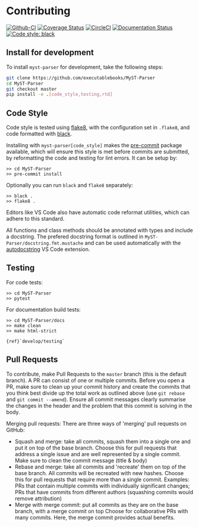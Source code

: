 # Contributing

[![Github-CI][github-ci]][github-link]
[![Coverage Status][codecov-badge]][codecov-link]
[![CircleCI][circleci-badge]][circleci-link]
[![Documentation Status][rtd-badge]][rtd-link]
[![Code style: black][black-badge]][black-link]

## Install for development

To install `myst-parser` for development, take the following steps:

```bash
git clone https://github.com/executablebooks/MyST-Parser
cd MyST-Parser
git checkout master
pip install -e .[code_style,testing,rtd]
```

## Code Style

Code style is tested using [flake8](http://flake8.pycqa.org),
with the configuration set in `.flake8`,
and code formatted with [black](https://github.com/ambv/black).

Installing with `myst-parser[code_style]` makes the [pre-commit](https://pre-commit.com/)
package available, which will ensure this style is met before commits are submitted, by reformatting the code
and testing for lint errors.
It can be setup by:

```shell
>> cd MyST-Parser
>> pre-commit install
```

Optionally you can run `black` and `flake8` separately:

```shell
>> black .
>> flake8 .
```

Editors like VS Code also have automatic code reformat utilities, which can adhere to this standard.

All functions and class methods should be annotated with types and include a docstring. The prefered docstring format is outlined in `MyST-Parser/docstring.fmt.mustache` and can be used automatically with the
[autodocstring](https://marketplace.visualstudio.com/items?itemName=njpwerner.autodocstring) VS Code extension.

## Testing

For code tests:

```shell
>> cd MyST-Parser
>> pytest
```

For documentation build tests:

```shell
>> cd MyST-Parser/docs
>> make clean
>> make html-strict
```

```{seealso}
{ref}`develop/testing`
```

## Pull Requests

To contribute, make Pull Requests to the `master` branch (this is the default branch). A PR can consist of one or multiple commits. Before you open a PR, make sure to clean up your commit history and create the commits that you think best divide up the total work as outlined above (use `git rebase` and `git commit --amend`). Ensure all commit messages clearly summarise the changes in the header and the problem that this commit is solving in the body.

Merging pull requests: There are three ways of 'merging' pull requests on GitHub:

- Squash and merge: take all commits, squash them into a single one and put it on top of the base branch.
    Choose this for pull requests that address a single issue and are well represented by a single commit.
    Make sure to clean the commit message (title & body)
- Rebase and merge: take all commits and 'recreate' them on top of the base branch. All commits will be recreated with new hashes.
    Choose this for pull requests that require more than a single commit.
    Examples: PRs that contain multiple commits with individually significant changes; PRs that have commits from different authors (squashing commits would remove attribution)
- Merge with merge commit: put all commits as they are on the base branch, with a merge commit on top
    Choose for collaborative PRs with many commits. Here, the merge commit provides actual benefits.

[github-ci]: https://github.com/executablebooks/MyST-Parser/workflows/continuous-integration/badge.svg?branch=master
[github-link]: https://github.com/executablebooks/MyST-Parser
[codecov-badge]: https://codecov.io/gh/executablebooks/MyST-Parser/branch/master/graph/badge.svg
[codecov-link]: https://codecov.io/gh/executablebooks/MyST-Parser
[circleci-badge]: https://circleci.com/gh/executablebooks/MyST-Parser.svg?style=shield
[circleci-link]: https://circleci.com/gh/executablebooks/MyST-Parser
[rtd-badge]: https://readthedocs.org/projects/myst-parser/badge/?version=latest
[rtd-link]: https://myst-parser.readthedocs.io/en/latest/?badge=latest
[black-badge]: https://img.shields.io/badge/code%20style-black-000000.svg
[black-link]: https://github.com/ambv/black
